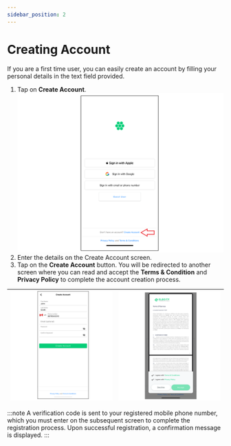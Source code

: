 ```yaml
---
sidebar_position: 2
---
```

# Creating Account

If you are a first time user, you can easily create an account by filling your personal details in the text field provided.
1. Tap on **Create Account**.![Create Account](img/CreateAccount.png)
2. Enter the details on the Create Account screen.
3. Tap on the **Create Account** button. You will be redirected to another screen where you can read and accept the **Terms & Condition** and **Privacy Policy** to complete the account creation process.


| ![Sign Up](img/SignUp1.png) | ![Sign Up](img/SignUp2.png) |
| --------------------------- | --------------------------- |
:::note
A verification code is sent to your registered mobile phone number, which you must enter on the
subsequent screen to complete the registration process. Upon successful registration, a
confirmation message is displayed.
:::


